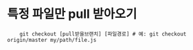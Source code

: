 # 특정 파일만 pull 받아오기

```shell
    git checkout [pull받을브랜치] [파일경로] # 예: git checkout origin/master my/path/file.js
```